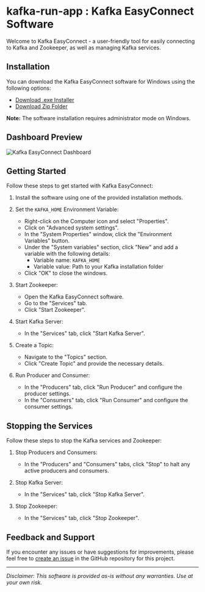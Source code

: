# kafka-run-app  : Kafka EasyConnect Software

Welcome to Kafka EasyConnect - a user-friendly tool for easily connecting to Kafka and Zookeeper, as well as managing Kafka services.

## Installation

You can download the Kafka EasyConnect software for Windows using the following options:

- [Download .exe Installer](https://www.dropbox.com/scl/fo/86vqucim26hq16tdlqvov/h?rlkey=f46u9l7m79ccf754r7sn3gpvl&dl=0)
- [Download Zip Folder](https://www.dropbox.com/scl/fo/c5wgjjva9s1y8e6098269/h?rlkey=meue840lv22ds3o706n09dtlc&dl=0)

**Note:** The software installation requires administrator mode on Windows.

## Dashboard Preview
![Kafka EasyConnect Dashboard](dashboard.png)

## Getting Started

Follow these steps to get started with Kafka EasyConnect:

1. Install the software using one of the provided installation methods.

2. Set the `KAFKA_HOME` Environment Variable:
   - Right-click on the Computer icon and select "Properties".
   - Click on "Advanced system settings".
   - In the "System Properties" window, click the "Environment Variables" button.
   - Under the "System variables" section, click "New" and add a variable with the following details:
     - Variable name: `KAFKA_HOME`
     - Variable value: Path to your Kafka installation folder
   - Click "OK" to close the windows.

3. Start Zookeeper:
   - Open the Kafka EasyConnect software.
   - Go to the "Services" tab.
   - Click "Start Zookeeper".

4. Start Kafka Server:
   - In the "Services" tab, click "Start Kafka Server".

5. Create a Topic:
   - Navigate to the "Topics" section.
   - Click "Create Topic" and provide the necessary details.

6. Run Producer and Consumer:
   - In the "Producers" tab, click "Run Producer" and configure the producer settings.
   - In the "Consumers" tab, click "Run Consumer" and configure the consumer settings.

## Stopping the Services

Follow these steps to stop the Kafka services and Zookeeper:

1. Stop Producers and Consumers:
   - In the "Producers" and "Consumers" tabs, click "Stop" to halt any active producers and consumers.

2. Stop Kafka Server:
   - In the "Services" tab, click "Stop Kafka Server".

3. Stop Zookeeper:
   - In the "Services" tab, click "Stop Zookeeper".

## Feedback and Support

If you encounter any issues or have suggestions for improvements, please feel free to [create an issue](#) in the GitHub repository for this project.

---

*Disclaimer: This software is provided as-is without any warranties. Use at your own risk.*
